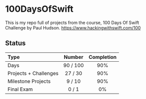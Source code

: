 # 100DaysOfSwift

This is my repo full of projects from the course, 100 Days Of Swift Challenge by Paul Hudson.
https://www.hackingwithswift.com/100

## Status

Type               | Number  | Completion
:---               |  :---:  |   :---:
Days           |  90 / 100 | 90%
Projects + Challenges |  27 / 30 | 90%
Milestone Projects |  9 / 10 | 90%
Final Exam         |  0 / 1  | 0%


